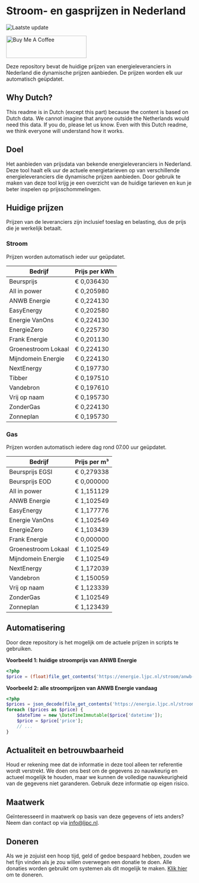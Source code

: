 # Stroom- en gasprijzen in Nederland

![Laatste update](https://img.shields.io/badge/laatste%20update-2024--02--03%2007%3A00%20CET-brightgreen)

<a href="https://www.buymeacoffee.com/Lars-" target="_blank"><img src="https://cdn.buymeacoffee.com/buttons/v2/default-orange.png" alt="Buy Me A Coffee" height="60" style="height: 60px !important;width: 217px !important;" ></a>

Deze repository bevat de huidige prijzen van energieleveranciers in Nederland die dynamische prijzen aanbieden. De prijzen worden elk uur automatisch geüpdatet.

## Why Dutch?

This readme is in Dutch (except this part) because the content is based on Dutch data. We cannot imagine that anyone outside the Netherlands would need this data. If you do, please let us know. Even with this Dutch readme, we think
everyone will understand how it works.

## Doel

Het aanbieden van prijsdata van bekende energieleveranciers in Nederland. Deze tool haalt elk uur de actuele energietarieven op van verschillende energieleveranciers die dynamische prijzen aanbieden. Door gebruik te maken van deze tool
krijg je een overzicht van de huidige tarieven en kun je beter inspelen op prijsschommelingen.

## Huidige prijzen

Prijzen van de leveranciers zijn inclusief toeslag en belasting, dus de prijs die je werkelijk betaalt.

### Stroom

Prijzen worden automatisch ieder uur geüpdatet.

 Bedrijf | Prijs per kWh 
---------|---------------
Beursprijs | € 0,036430
All in power | € 0,205980
ANWB Energie | € 0,224130
EasyEnergy | € 0,202580
Energie VanOns | € 0,224130
EnergieZero | € 0,225730
Frank Energie | € 0,201130
Groenestroom Lokaal | € 0,224130
Mijndomein Energie | € 0,224130
NextEnergy | € 0,197730
Tibber | € 0,197510
Vandebron | € 0,197610
Vrij op naam | € 0,195730
ZonderGas | € 0,224130
Zonneplan | € 0,195730


### Gas

Prijzen worden automatisch iedere dag rond 07.00 uur geüpdatet.

 Bedrijf | Prijs per m³ 
---------|--------------
Beursprijs EGSI | € 0,279338
Beursprijs EOD | € 0,000000
All in power | € 1,151129
ANWB Energie | € 1,102549
EasyEnergy | € 1,177776
Energie VanOns | € 1,102549
EnergieZero | € 1,103439
Frank Energie | € 0,000000
Groenestroom Lokaal | € 1,102549
Mijndomein Energie | € 1,102549
NextEnergy | € 1,172039
Vandebron | € 1,150059
Vrij op naam | € 1,123339
ZonderGas | € 1,102549
Zonneplan | € 1,123439


## Automatisering

Door deze repository is het mogelijk om de actuele prijzen in scripts te gebruiken.

**Voorbeeld 1: huidige stroomprijs van ANWB Energie**

```php
<?php
$price = (float)file_get_contents('https://energie.ljpc.nl/stroom/anwb-energie-nu.txt');

```

**Voorbeeld 2: alle stroomprijzen van ANWB Energie vandaag**

```php
<?php
$prices = json_decode(file_get_contents('https://energie.ljpc.nl/stroom/all-in-power-vandaag.json'),true);
foreach ($prices as $price) {
    $dateTime = new \DateTimeImmutable($price['datetime']);
    $price = $price['price'];
    // ...
}
```

## Actualiteit en betrouwbaarheid

Houd er rekening mee dat de informatie in deze tool alleen ter referentie wordt verstrekt. We doen ons best om de gegevens zo nauwkeurig en actueel mogelijk te houden, maar we kunnen de volledige nauwkeurigheid van de gegevens niet
garanderen. Gebruik deze informatie op eigen risico.

## Maatwerk

Geïnteresseerd in maatwerk op basis van deze gegevens of iets anders? Neem dan contact op
via [info@ljpc.nl](mailto:info@ljpc.nl?subject=Energie%20prijzen).

## Doneren

Als we je zojuist een hoop tijd, geld of gedoe bespaard hebben, zouden we het fijn vinden als je zou willen overwegen een
donatie te doen. Alle donaties worden gebruikt om systemen als dit mogelijk te
maken. [Klik hier](https://www.buymeacoffee.com/Lars-) om te doneren.
